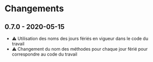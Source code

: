 # Changements

## 0.7.0 - 2020-05-15

- ⚠️ Utilisation des noms des jours fériés en vigueur dans le code du travail
- ⚠️ Changement du nom des méthodes pour chaque jour férié pour correspondre au code du travail
